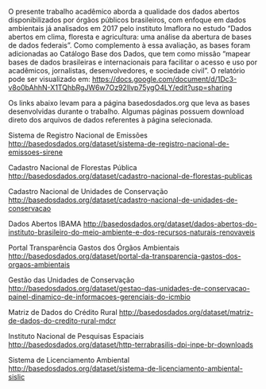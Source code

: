 O presente trabalho acadêmico aborda a qualidade dos dados abertos disponibilizados por órgãos públicos brasileiros, com enfoque em dados ambientais já analisados em 2017 pelo instituto Imaflora no estudo “Dados abertos em clima, floresta e agricultura: uma análise da abertura de bases de dados federais”. Como complemento à essa avaliação, as bases foram adicionadas ao Catálogo Base dos Dados, que tem como missão “mapear bases de dados brasileiras e internacionais para facilitar o acesso e uso por acadêmicos, jornalistas, desenvolvedores, e sociedade civil”. 
O relatório pode ser visualizado em: https://docs.google.com/document/d/1Dc3-v8o0bAhhN-X1TQhbRgJW6w7Oz92llvp75ygO4LY/edit?usp=sharing

Os links abaixo levam para a página basedosdados.org que leva as bases desenvolvidas durante o trabalho. Algumas páginas possuem download direto dos arquivos de dados referentes à página selecionada.

Sistema de Registro Nacional de Emissões 
http://basedosdados.org/dataset/sistema-de-registro-nacional-de-emissoes-sirene

Cadastro Nacional de Florestas Pública 
http://basedosdados.org/dataset/cadastro-nacional-de-florestas-publicas

Cadastro Nacional de Unidades de Conservação 
http://basedosdados.org/dataset/cadastro-nacional-de-unidades-de-conservacao

Dados Abertos IBAMA 
http://basedosdados.org/dataset/dados-abertos-do-instituto-brasileiro-do-meio-ambiente-e-dos-recursos-naturais-renovaveis

Portal Transparência Gastos dos Órgãos Ambientais 
http://basedosdados.org/dataset/portal-da-transparencia-gastos-dos-orgaos-ambientais

Gestão das Unidades de Conservação 
http://basedosdados.org/dataset/gestao-das-unidades-de-conservacao-painel-dinamico-de-informacoes-gerenciais-do-icmbio

Matriz de Dados do Crédito Rural 
http://basedosdados.org/dataset/matriz-de-dados-do-credito-rural-mdcr

Instituto Nacional de Pesquisas Espaciais 
http://basedosdados.org/dataset/http-terrabrasilis-dpi-inpe-br-downloads

Sistema de Licenciamento Ambiental 
http://basedosdados.org/dataset/sistema-de-licenciamento-ambiental-sislic
